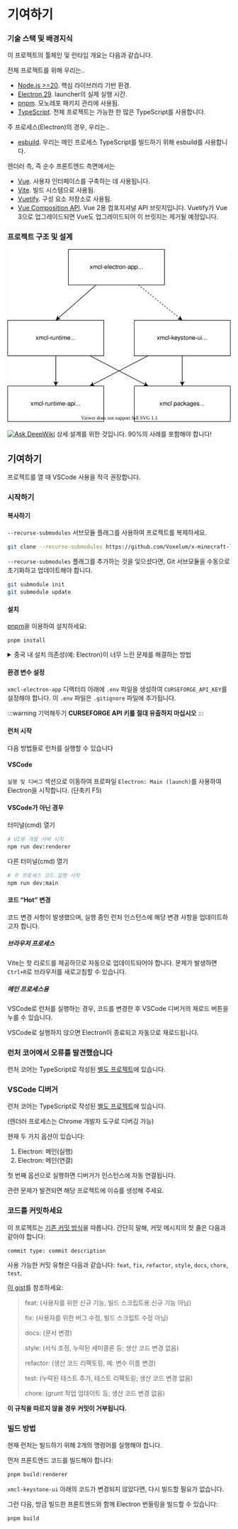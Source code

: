 # 기여하기
### 기술 스택 및 배경지식

이 프로젝트의 툴체인 및 런타임 개요는 다음과 같습니다.

전체 프로젝트를 위해 우리는..

- [Node.js >=20](https://nodejs.org/). 핵심 라이브러리 기반 환경.
- [Electron 29](https://electron.atom.io). launcher의 실제 실행 시간.
- [pnpm](https://pnpm.io/). 모노레포 패키지 관리에 사용됨.
- [TypeScript](https://www.typescriptlang.org/). 전체 프로젝트는 가능한 한 많은 TypeScript를 사용합니다.

주 프로세스(Electron)의 경우, 우리는..

- [esbuild](https://esbuild.github.io/). 우리는 메인 프로세스 TypeScript를 빌드하기 위해 esbuild를 사용합니다.

렌더러 측, 즉 순수 프론트엔드 측면에서는

- [Vue](https://vuejs.org). 사용자 인터페이스를 구축하는 데 사용됩니다.
- [Vite](https://vitejs.dev/). 빌드 시스템으로 사용됨.
- [Vuetify](https://vuetifyjs.com/). 구성 요소 저장소로 사용됨.
- [Vue Composition API](https://github.com/vuejs/composition-api). Vue 2용 컴포지셔널 API 브릿지입니다. Vuetify가 Vue 3으로 업그레이드되면 Vue도 업그레이드되어 이 브릿지는 제거될 예정입니다.

### 프로젝트 구조 및 설계

![diagram](../../assets/diagram.svg)

[![Ask DeepWiki](https://deepwiki.com/badge.svg)](https://deepwiki.com/Voxelum/x-minecraft-launcher) 상세 설계를 위한 것입니다. 90%의 사례를 포함해야 합니다!

## 기여하기

프로젝트를 열 때 VSCode 사용을 적극 권장합니다.

### 시작하기

#### 복사하기

`--recurse-submodules` 서브모듈 플래그를 사용하여 프로젝트를 복제하세요.

```bash
git clone --recurse-submodules https://github.com/Voxelum/x-minecraft-launcher
```

`--recurse-submodules` 플래그를 추가하는 것을 잊으셨다면, Git 서브모듈을 수동으로 초기화하고 업데이트해야 합니다.

```bash
git submodule init
git submodule update
```

#### 설치

[pnpm](https://pnpm.io)을 이용하여 설치하세요:

```
pnpm install
```

<details>
  <summary> 중국 내 설치 의존성(예: Electron)이 너무 느린 문제를 해결하는 방법 </summary>

  git bash를 열고 `pnpm i` 앞에 `registry=https://registry.npm.taobao.org electron_mirror="https://npm.taobao.org/mirrors/electron/"`를 추가하세요. 국내 알리바바에서 제공하는 npm 및 Electron 미러를 사용합니다.

  최종적으로 입력된 명령어는 바로

  ```bash
  registry=https://registry.npm.taobao.org electron_mirror="https://npm.taobao.org/mirrors/electron/" pnpm i
  ```
</details>

#### 환경 변수 설정

`xmcl-electron-app` 디렉터리 아래에 `.env` 파일을 생성하여 `CURSEFORGE_API_KEY`를 설정해야 합니다. 이 `.env` 파일은 `.gitignore` 파일에 추가됩니다.

:::warning 기억해두기
**CURSEFORGE API 키를 절대 유출하지 마십시오**
:::

#### 런처 시작

다음 방법들로 런처를 실행할 수 있습니다

#### VSCode

`실행 및 디버그` 섹션으로 이동하여 프로파일 `Electron: Main (launch)`를 사용하여 Electron을 시작합니다. (단축키 F5)

#### VSCode가 아닌 경우

터미널(cmd) 열기

```bash
# UI용 개발 서버 시작
npm run dev:renderer
```

다른 터미널(cmd) 열기

``` bash
# 주 프로세스 코드 실행 시작
npm run dev:main
```

#### 코드 “Hot” 변경

코드 변경 사항이 발생했으며, 실행 중인 런처 인스턴스에 해당 변경 사항을 업데이트하고자 합니다.

##### 브라우저 프로세스

Vite는 핫 리로드를 제공하므로 자동으로 업데이트되어야 합니다. 문제가 발생하면 `Ctrl+R`로 브라우저를 새로고침할 수 있습니다.

##### 메인 프로세스용

VSCode로 런처를 실행하는 경우, 코드를 변경한 후 VSCode 디버거의 재로드 버튼을 누를 수 있습니다.

VSCode로 실행하지 않으면 Electron이 종료되고 자동으로 재로드됩니다.

### 런처 코어에서 오류를 발견했습니다

런처 코어는 TypeScript로 작성된 [별도 프로젝트](https://github.com/voxelum/minecraft-launcher-core-node)에 있습니다.

### VSCode 디버거

런처 코어는 TypeScript로 작성된 [별도 프로젝트](https://github.com/voxelum/minecraft-launcher-core-node)에 있습니다.

(렌더러 프로세스는 Chrome 개발자 도구로 디버깅 가능)

현재 두 가지 옵션이 있습니다:

1. Electron: 메인(실행)
2. Electron: 메인(연결)

첫 번째 옵션으로 실행하면 디버거가 인스턴스에 자동 연결됩니다.

관련 문제가 발견되면 해당 프로젝트에 이슈를 생성해 주세요.

### 코드를 커밋하세요

이 프로젝트는 [기존 커밋 방식](https://www.conventionalcommits.org/en/v1.0.0-beta.3/)을 따릅니다. 간단히 말해, 커밋 메시지의 첫 줄은 다음과 같아야 합니다:

```
commit type: commit description
```

사용 가능한 커밋 유형은 다음과 같습니다: `feat`, `fix`, `refactor`, `style`, `docs`, `chore`, `test`.

[이 gist](https://gist.github.com/joshbuchea/6f47e86d2510bce28f8e7f42ae84c716)를 참조하세요:

> feat: (사용자를 위한 신규 기능, 빌드 스크립트용 신규 기능 아님)
>
> fix: (사용자를 위한 버그 수정, 빌드 스크립트 수정 아님)
>
> docs: (문서 변경)
>
> style: (서식 조정, 누락된 세미콜론 등; 생산 코드 변경 없음)
>
> refactor: (생산 코드 리팩토링, 예: 변수 이름 변경)
>
> test: (누락된 테스트 추가, 테스트 리팩토링; 생산 코드 변경 없음)
>
> chore: (grunt 작업 업데이트 등; 생산 코드 변경 없음)

**이 규칙을 따르지 않을 경우 커밋이 거부됩니다.**

### 빌드 방법

현재 런처는 빌드하기 위해 2개의 명령어를 실행해야 합니다.

먼저 프론트엔드 코드를 빌드해야 합니다:

```bash
pnpm build:renderer
```

`xmcl-keystone-ui` 아래의 코드가 변경되지 않았다면, 다시 빌드할 필요가 없습니다.

그런 다음, 방금 빌드한 프론트엔드와 함께 Electron 번들링을 빌드할 수 있습니다:

```bash
pnpm build
```
